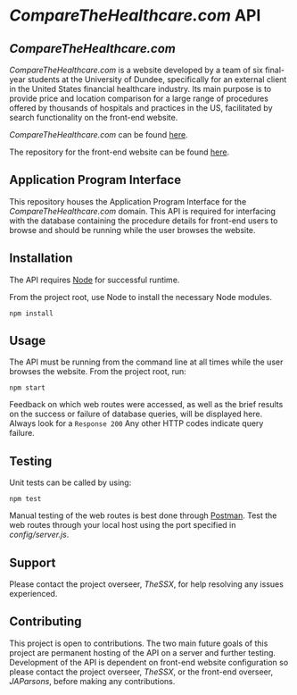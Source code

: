 # *CompareTheHealthcare.com* API

## *CompareTheHealthcare.com*

*CompareTheHealthcare.com* is a website developed by a team of six final-year students at the University of Dundee, specifically for an external client in the United States financial healthcare industry. Its main purpose is to provide price and location comparison for a large range of procedures offered by thousands of hospitals and practices in the US, facilitated by search functionality on the front-end website.

*CompareTheHealthcare.com* can be found [here](https://zeno.computing.dundee.ac.uk/2019-projects/team4/landingpage.php).

The repository for the front-end website can be found [here](https://github.com/JAParsons/CompareTheHealthcare.com).

## Application Program Interface

This repository houses the Application Program Interface for the *CompareTheHealthcare.com* domain. This API is required for interfacing with the database containing the procedure details for front-end users to browse and should be running while the user browses the website.

## Installation

The API requires [Node](https://nodejs.org/en/) for successful runtime. 

From the project root, use Node to install the necessary Node modules.

```node
npm install
```

## Usage

The API must be running from the command line at all times while the user browses the website. From the project root, run:

```node
npm start
```

Feedback on which web routes were accessed, as well as the brief results on the success or failure of database queries, will be displayed here. Always look for a ```Response 200``` Any other HTTP codes indicate query failure.

## Testing

Unit tests can be called by using:

```node
npm test
```

Manual testing of the web routes is best done through [Postman](https://www.getpostman.com/). Test the web routes through your local host using the port specified in *config/server.js*.

## Support

Please contact the project overseer, *TheSSX*, for help resolving any issues experienced.

## Contributing

This project is open to contributions. The two main future goals of this project are permanent hosting of the API on a server and further testing. Development of the API is dependent on front-end website configuration so please contact the project overseer, *TheSSX*, or the front-end overseer, *JAParsons*, before making any contributions.